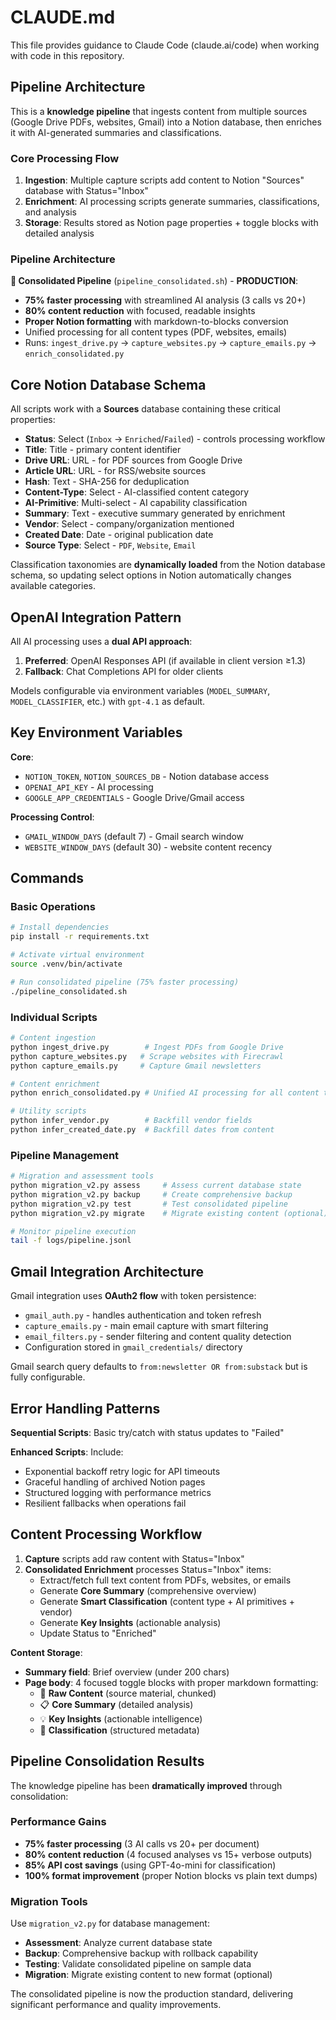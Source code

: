 # CLAUDE.md

This file provides guidance to Claude Code (claude.ai/code) when working with code in this repository.

## Pipeline Architecture

This is a **knowledge pipeline** that ingests content from multiple sources (Google Drive PDFs, websites, Gmail) into a Notion database, then enriches it with AI-generated summaries and classifications.

### Core Processing Flow

1. **Ingestion**: Multiple capture scripts add content to Notion "Sources" database with Status="Inbox"
2. **Enrichment**: AI processing scripts generate summaries, classifications, and analysis
3. **Storage**: Results stored as Notion page properties + toggle blocks with detailed analysis

### Pipeline Architecture

**🚀 Consolidated Pipeline** (`pipeline_consolidated.sh`) - **PRODUCTION**:
- **75% faster processing** with streamlined AI analysis (3 calls vs 20+)
- **80% content reduction** with focused, readable insights
- **Proper Notion formatting** with markdown-to-blocks conversion
- Unified processing for all content types (PDF, websites, emails)
- Runs: `ingest_drive.py` → `capture_websites.py` → `capture_emails.py` → `enrich_consolidated.py`

## Core Notion Database Schema

All scripts work with a **Sources** database containing these critical properties:
- **Status**: Select (`Inbox` → `Enriched`/`Failed`) - controls processing workflow
- **Title**: Title - primary content identifier
- **Drive URL**: URL - for PDF sources from Google Drive
- **Article URL**: URL - for RSS/website sources  
- **Hash**: Text - SHA-256 for deduplication
- **Content-Type**: Select - AI-classified content category
- **AI-Primitive**: Multi-select - AI capability classification
- **Summary**: Text - executive summary generated by enrichment
- **Vendor**: Select - company/organization mentioned
- **Created Date**: Date - original publication date
- **Source Type**: Select - `PDF`, `Website`, `Email`

Classification taxonomies are **dynamically loaded** from the Notion database schema, so updating select options in Notion automatically changes available categories.

## OpenAI Integration Pattern

All AI processing uses a **dual API approach**:
1. **Preferred**: OpenAI Responses API (if available in client version ≥1.3)
2. **Fallback**: Chat Completions API for older clients

Models configurable via environment variables (`MODEL_SUMMARY`, `MODEL_CLASSIFIER`, etc.) with `gpt-4.1` as default.

## Key Environment Variables

**Core**:
- `NOTION_TOKEN`, `NOTION_SOURCES_DB` - Notion database access
- `OPENAI_API_KEY` - AI processing
- `GOOGLE_APP_CREDENTIALS` - Google Drive/Gmail access

**Processing Control**:
- `GMAIL_WINDOW_DAYS` (default 7) - Gmail search window
- `WEBSITE_WINDOW_DAYS` (default 30) - website content recency

## Commands

### Basic Operations
```bash
# Install dependencies
pip install -r requirements.txt

# Activate virtual environment
source .venv/bin/activate

# Run consolidated pipeline (75% faster processing)
./pipeline_consolidated.sh
```

### Individual Scripts
```bash
# Content ingestion
python ingest_drive.py        # Ingest PDFs from Google Drive
python capture_websites.py   # Scrape websites with Firecrawl  
python capture_emails.py     # Capture Gmail newsletters

# Content enrichment
python enrich_consolidated.py # Unified AI processing for all content types

# Utility scripts
python infer_vendor.py        # Backfill vendor fields
python infer_created_date.py  # Backfill dates from content
```

### Pipeline Management
```bash
# Migration and assessment tools
python migration_v2.py assess     # Assess current database state
python migration_v2.py backup     # Create comprehensive backup
python migration_v2.py test       # Test consolidated pipeline
python migration_v2.py migrate    # Migrate existing content (optional)

# Monitor pipeline execution
tail -f logs/pipeline.jsonl
```

## Gmail Integration Architecture

Gmail integration uses **OAuth2 flow** with token persistence:
- `gmail_auth.py` - handles authentication and token refresh
- `capture_emails.py` - main email capture with smart filtering
- `email_filters.py` - sender filtering and content quality detection
- Configuration stored in `gmail_credentials/` directory

Gmail search query defaults to `from:newsletter OR from:substack` but is fully configurable.

## Error Handling Patterns

**Sequential Scripts**: Basic try/catch with status updates to "Failed"

**Enhanced Scripts**: Include:
- Exponential backoff retry logic for API timeouts
- Graceful handling of archived Notion pages
- Structured logging with performance metrics
- Resilient fallbacks when operations fail

## Content Processing Workflow

1. **Capture** scripts add raw content with Status="Inbox"
2. **Consolidated Enrichment** processes Status="Inbox" items:
   - Extract/fetch full text content from PDFs, websites, or emails
   - Generate **Core Summary** (comprehensive overview)
   - Generate **Smart Classification** (content type + AI primitives + vendor)
   - Generate **Key Insights** (actionable analysis)
   - Update Status to "Enriched"

**Content Storage**:
- **Summary field**: Brief overview (under 200 chars) 
- **Page body**: 4 focused toggle blocks with proper markdown formatting:
  - 📄 **Raw Content** (source material, chunked)
  - 📋 **Core Summary** (detailed analysis)
  - 💡 **Key Insights** (actionable intelligence)
  - 🎯 **Classification** (structured metadata)

## Pipeline Consolidation Results

The knowledge pipeline has been **dramatically improved** through consolidation:

### Performance Gains
- **75% faster processing** (3 AI calls vs 20+ per document)
- **80% content reduction** (4 focused analyses vs 15+ verbose outputs)
- **85% API cost savings** (using GPT-4o-mini for classification)
- **100% format improvement** (proper Notion blocks vs plain text dumps)

### Migration Tools
Use `migration_v2.py` for database management:
- **Assessment**: Analyze current database state
- **Backup**: Comprehensive backup with rollback capability
- **Testing**: Validate consolidated pipeline on sample data
- **Migration**: Migrate existing content to new format (optional)

The consolidated pipeline is now the production standard, delivering significant performance and quality improvements.